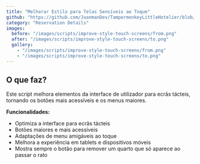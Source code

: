 ```yaml
---
title: "Melhorar Estilo para Telas Sensíveis ao Toque"
github: "https://github.com/JuanmanDev/TampermonkeyLittleHotelier/blob/main/frontdesk/reservationDetails/improveStyleForTouchScreens.user.js"
category: "Reservation Details"
images:
  before: "/images/scripts/improve-style-touch-screens/from.png"
  after: "/images/scripts/improve-style-touch-screens/to.png"
  gallery:
    - "/images/scripts/improve-style-touch-screens/from.png"
    - "/images/scripts/improve-style-touch-screens/to.png"
---
```


## O que faz?

Este script melhora elementos da interface de utilizador para ecrãs tácteis, tornando os botões mais acessíveis e os menus maiores.

**Funcionalidades:**
- Optimiza a interface para ecrãs tácteis
- Botões maiores e mais acessíveis
- Adaptações de menu amigáveis ao toque
- Melhora a experiência em tablets e dispositivos móveis
- Mostra sempre o botão para remover um quarto que só aparece ao passar o rato
